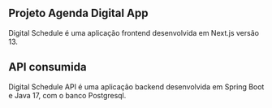 ## Projeto Agenda Digital App

Digital Schedule é uma aplicação frontend desenvolvida em Next.js versão 13. 

## API consumida

Digital Schedule API é uma aplicação backend desenvolvida em Spring Boot e Java 17, com o banco Postgresql.
